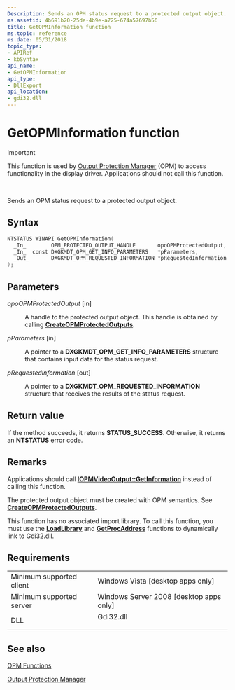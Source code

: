 ```yaml
---
Description: Sends an OPM status request to a protected output object.
ms.assetid: 4b691b20-25de-4b9e-a725-674a57697b56
title: GetOPMInformation function
ms.topic: reference
ms.date: 05/31/2018
topic_type: 
- APIRef
- kbSyntax
api_name: 
- GetOPMInformation
api_type: 
- DllExport
api_location: 
- gdi32.dll
---
```


# GetOPMInformation function

> [!IMPORTANT]
> This function is used by [Output Protection Manager](output-protection-manager.md) (OPM) to access functionality in the display driver. Applications should not call this function.

 

Sends an OPM status request to a protected output object.

## Syntax


```C++
NTSTATUS WINAPI GetOPMInformation(
  _In_        OPM_PROTECTED_OUTPUT_HANDLE       opoOPMProtectedOutput,
  _In_  const DXGKMDT_OPM_GET_INFO_PARAMETERS   *pParameters,
  _Out_       DXGKMDT_OPM_REQUESTED_INFORMATION *pRequestedInformation
);
```



## Parameters

<dl> <dt>

*opoOPMProtectedOutput* \[in\]
</dt> <dd>

A handle to the protected output object. This handle is obtained by calling [**CreateOPMProtectedOutputs**](createopmprotectedoutputs.md).

</dd> <dt>

*pParameters* \[in\]
</dt> <dd>

A pointer to a **DXGKMDT\_OPM\_GET\_INFO\_PARAMETERS** structure that contains input data for the status request.

</dd> <dt>

*pRequestedInformation* \[out\]
</dt> <dd>

A pointer to a **DXGKMDT\_OPM\_REQUESTED\_INFORMATION** structure that receives the results of the status request.

</dd> </dl>

## Return value

If the method succeeds, it returns **STATUS\_SUCCESS**. Otherwise, it returns an **NTSTATUS** error code.

## Remarks

Applications should call [**IOPMVideoOutput::GetInformation**](/windows/desktop/api/opmapi/nf-opmapi-iopmvideooutput-getinformation) instead of calling this function.

The protected output object must be created with OPM semantics. See [**CreateOPMProtectedOutputs**](createopmprotectedoutputs.md).

This function has no associated import library. To call this function, you must use the [**LoadLibrary**](https://msdn.microsoft.com/library/ms684175(v=VS.85).aspx) and [**GetProcAddress**](https://msdn.microsoft.com/library/ms683212(v=VS.85).aspx) functions to dynamically link to Gdi32.dll.

## Requirements



|                                     |                                                                                      |
|-------------------------------------|--------------------------------------------------------------------------------------|
| Minimum supported client<br/> | Windows Vista \[desktop apps only\]<br/>                                       |
| Minimum supported server<br/> | Windows Server 2008 \[desktop apps only\]<br/>                                 |
| DLL<br/>                      | <dl> <dt>Gdi32.dll</dt> </dl> |



## See also

<dl> <dt>

[OPM Functions](opm-functions.md)
</dt> <dt>

[Output Protection Manager](output-protection-manager.md)
</dt> </dl>

 

 




